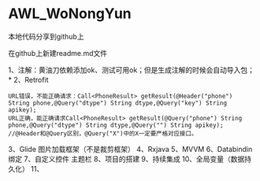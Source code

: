 # AWL_WoNongYun
本地代码分享到github上

在github上新建readme.md文件

1、注解：黄油刀依赖添加ok、测试可用ok；但是生成注解的时候会自动导入包；*
2、Retrofit

    URL错误，不能正确请求：Call<PhoneResult> getResult(@Header("phone") String phone,@Query("dtype") String dtype,@Query("key") String apikey);
    URL正确，能正确请求Call<PhoneResult> getResult(@Query("phone") String phone,@Query("dtype") String dtype,@Query("") String apikey);
    //@Header和@Query区别，@Query("X")中的X一定要严格对应接口。
3、Glide 图片加载框架（不是裁剪框架）
4、Rxjava
5、MVVM
6、Databindin绑定
7、自定义控件
    主题栏
8、项目的搭建
9、持续集成
10、全局变量（数据持久化）
11、